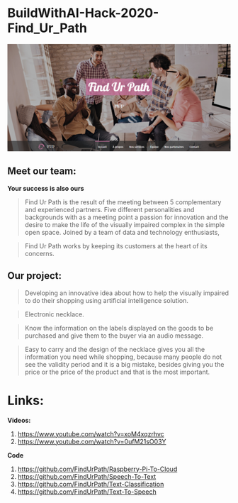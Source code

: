 # BuildWithAI-Hack-2020-Find_Ur_Path

![Test Image 1](https://github.com/FindUrPath/BuildWithAI-Hack-2020-Find_Ur_Path/blob/master/findurpath.PNG)


## Meet our team:
**Your success is also ours**
>Find Ur Path is the result of the meeting between 5 complementary and experienced partners.
Five different personalities and backgrounds with as a meeting point a passion for innovation and the desire to make the life of the visually impaired complex in the simple open space.
Joined by a team of data and technology enthusiasts,

>Find Ur Path works by keeping its customers at the heart of its concerns.

## Our project:
>Developing an innovative  idea about how to help the visually impaired to do their shopping using artificial intelligence solution.

>Electronic necklace.

>Know the information on the labels displayed on the goods to be purchased and give them to the buyer via an audio message.

>Easy to carry and the design of the necklace gives you all the information you need while shopping, because many people do not see the validity period and it is a big mistake, besides giving you the price or the price of the product and that is the most important.

# Links:
**Videos:**
1) https://www.youtube.com/watch?v=xoM4xqzrhvc
2) https://www.youtube.com/watch?v=0ufM21sO03Y

**Code**
1) https://github.com/FindUrPath/Raspberry-Pi-To-Cloud
2) https://github.com/FindUrPath/Speech-To-Text
3) https://github.com/FindUrPath/Text-Classification
4) https://github.com/FindUrPath/Text-To-Speech
